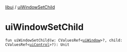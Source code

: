 [libui](index.md) / [uiWindowSetChild](./ui-window-set-child.md)

# uiWindowSetChild

`fun uiWindowSetChild(w: CValuesRef<`[`uiWindow`](ui-window.md)`>?, child: CValuesRef<`[`uiControl`](ui-control/index.md)`>?): Unit`